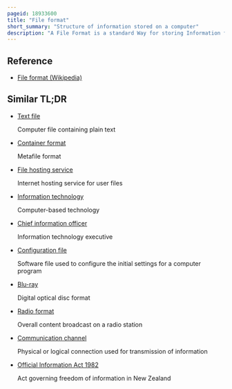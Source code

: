 ```yaml
---
pageid: 18933600
title: "File format"
short_summary: "Structure of information stored on a computer"
description: "A File Format is a standard Way for storing Information for Storage in a Computer File. It specifies how Bits are used in a digital Storage Medium to encode Information. File Formats can be free or proprietary."
---
```


## Reference

- [File format (Wikipedia)](https://en.wikipedia.org/?curid=18933600)

## Similar TL;DR

- [Text file](/tldr/en/text-file)

  Computer file containing plain text

- [Container format](/tldr/en/container-format)

  Metafile format

- [File hosting service](/tldr/en/file-hosting-service)

  Internet hosting service for user files

- [Information technology](/tldr/en/information-technology)

  Computer-based technology

- [Chief information officer](/tldr/en/chief-information-officer)

  Information technology executive

- [Configuration file](/tldr/en/configuration-file)

  Software file used to configure the initial settings for a computer program

- [Blu-ray](/tldr/en/blu-ray)

  Digital optical disc format

- [Radio format](/tldr/en/radio-format)

  Overall content broadcast on a radio station

- [Communication channel](/tldr/en/communication-channel)

  Physical or logical connection used for transmission of information

- [Official Information Act 1982](/tldr/en/official-information-act-1982)

  Act governing freedom of information in New Zealand
